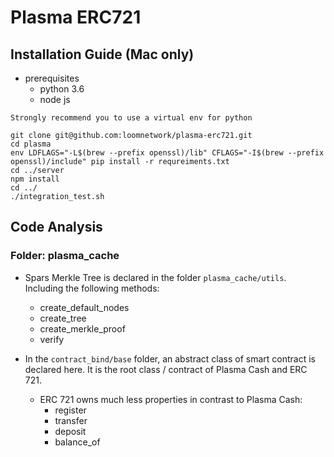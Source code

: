 # Plasma ERC721

## Installation Guide (Mac only)

* prerequisites
    * python 3.6
    * node js

`Strongly recommend you to use a virtual env for python`

```{shell}
git clone git@github.com:loomnetwork/plasma-erc721.git
cd plasma
env LDFLAGS="-L$(brew --prefix openssl)/lib" CFLAGS="-I$(brew --prefix openssl)/include" pip install -r requreiments.txt
cd ../server
npm install
cd ../
./integration_test.sh
```

## Code Analysis

### Folder: plasma_cache

* Spars Merkle Tree is declared in the folder `plasma_cache/utils`. Including the following methods:
    * create_default_nodes
    * create_tree
    * create_merkle_proof
    * verify

* In the `contract_bind/base` folder, an abstract class of smart contract is declared here. It is the root class / contract of Plasma Cash and ERC 721.
    * ERC 721 owns much less properties in contrast to Plasma Cash:
        * register
        * transfer
        * deposit
        * balance_of

